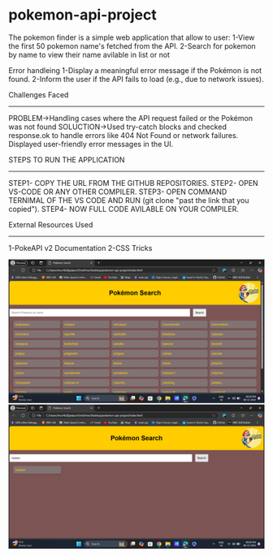 # pokemon-api-project

The pokemon finder is a simple web application that allow to user:
1-View the first 50 pokemon name's fetched from the API.
2-Search for pokemon by name to view their name avilable in list or not 

Error handleing 
1-Display a meaningful error message if the Pokémon is not found.
2-Inform the user if the API fails to load (e.g., due to network issues).

Challenges Faced
*****************
PROBLEM->Handling cases where the API request failed or the Pokémon was not found
SOLUCTION->Used try-catch blocks and checked response.ok to handle errors like 404 Not Found or network failures. Displayed user-friendly error messages in the UI.


STEPS TO RUN THE APPLICATION 
*****************************
STEP1- COPY THE URL FROM THE GITHUB REPOSITORIES.
STEP2- OPEN VS-CODE OR ANY OTHER COMPILER.
STEP3- OPEN COMMAND TERNIMAL OF THE VS CODE AND  RUN (git clone "past the link that you copied").
STEP4- NOW FULL CODE AVILABLE ON YOUR COMPILER.


External Resources Used
***********************
1-PokeAPI v2 Documentation
2-CSS Tricks

![image alt](https://github.com/arunjadaun2002/pokemon-api-project/blob/main/Screenshot%20(550).png?raw=true)
![image alt](https://github.com/arunjadaun2002/pokemon-api-project/blob/main/Screenshot%20(552).png?raw=true)









